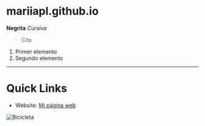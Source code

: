 # mariiapl.github.io
**Negrita**
*Cursiva*
> Cita
1. Primer elemento
2. Segundo elemento
---
# Quick Links
* Website: [Mi página web](https://mariiapl.github.io)

![Bicicleta](https://pixabay.com/es/photos/bicicleta-prado-flores-hierba-788733/)
